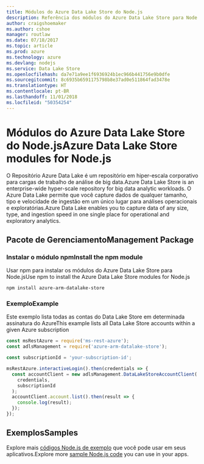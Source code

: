 ```yaml
---
title: Módulos do Azure Data Lake Store do Node.js
description: Referência dos módulos do Azure Data Lake Store para Node.js
author: craigshoemaker
ms.author: cshoe
manager: routlaw
ms.date: 07/18/2017
ms.topic: article
ms.prod: azure
ms.technology: azure
ms.devlang: nodejs
ms.service: Data Lake Store
ms.openlocfilehash: da7e71a9ee1f6936924b1ec966b441756e9b0dfe
ms.sourcegitcommit: 8c6935b6591175798b8e37ad0e511864fad3478e
ms.translationtype: HT
ms.contentlocale: pt-BR
ms.lasthandoff: 11/01/2018
ms.locfileid: "50354254"
---
```

# <a name="azure-data-lake-store-modules-for-nodejs"></a><span data-ttu-id="f4ade-103">Módulos do Azure Data Lake Store do Node.js</span><span class="sxs-lookup"><span data-stu-id="f4ade-103">Azure Data Lake Store modules for Node.js</span></span>

<span data-ttu-id="f4ade-104">O Repositório Azure Data Lake é um repositório em hiper-escala corporativo para cargas de trabalho de análise de big data.</span><span class="sxs-lookup"><span data-stu-id="f4ade-104">Azure Data Lake Store is an enterprise-wide hyper-scale repository for big data analytic workloads.</span></span> <span data-ttu-id="f4ade-105">O Azure Data Lake permite que você capture dados de qualquer tamanho, tipo e velocidade de ingestão em um único lugar para análises operacionais e exploratórias.</span><span class="sxs-lookup"><span data-stu-id="f4ade-105">Azure Data Lake enables you to capture data of any size, type, and ingestion speed in one single place for operational and exploratory analytics.</span></span>

## <a name="management-package"></a><span data-ttu-id="f4ade-106">Pacote de Gerenciamento</span><span class="sxs-lookup"><span data-stu-id="f4ade-106">Management Package</span></span>

### <a name="install-the-npm-module"></a><span data-ttu-id="f4ade-107">Instalar o módulo npm</span><span class="sxs-lookup"><span data-stu-id="f4ade-107">Install the npm module</span></span>

<span data-ttu-id="f4ade-108">Usar npm para instalar os módulos do Azure Data Lake Store para Node.js</span><span class="sxs-lookup"><span data-stu-id="f4ade-108">Use npm to install the Azure Data Lake Store modules for Node.js</span></span>

```bash
npm install azure-arm-datalake-store
```

### <a name="example"></a><span data-ttu-id="f4ade-109">Exemplo</span><span class="sxs-lookup"><span data-stu-id="f4ade-109">Example</span></span>

<span data-ttu-id="f4ade-110">Este exemplo lista todas as contas do Data Lake Store em determinada assinatura do Azure</span><span class="sxs-lookup"><span data-stu-id="f4ade-110">This example lists all Data Lake Store accounts within a given Azure subscription</span></span>

```javascript
const msRestAzure = require('ms-rest-azure');
const adlsManagement = require('azure-arm-datalake-store');

const subscriptionId = 'your-subscription-id';

msRestAzure.interactiveLogin().then(credentials => {
  const accountClient = new adlsManagement.DataLakeStoreAccountClient(
    credentials,
    subscriptionId
  );
  accountClient.account.list().then(result => {
    console.log(result);
  });
});
```

## <a name="samples"></a><span data-ttu-id="f4ade-111">Exemplos</span><span class="sxs-lookup"><span data-stu-id="f4ade-111">Samples</span></span>

<span data-ttu-id="f4ade-112">Explore mais [códigos Node.js de exemplo](https://azure.microsoft.com/resources/samples/?platform=nodejs) que você pode usar em seus aplicativos.</span><span class="sxs-lookup"><span data-stu-id="f4ade-112">Explore more [sample Node.js code](https://azure.microsoft.com/resources/samples/?platform=nodejs) you can use in your apps.</span></span>
